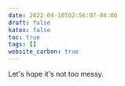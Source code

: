 ```yaml
---
date: 2022-04-10T02:56:07-04:00
draft: false
katex: false
toc: true
tags: []
website_carbon: true
---
```


Let's hope it's not too messy.



